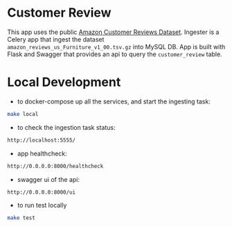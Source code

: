 # Customer Review

This app uses the public [Amazon Customer Reviews Dataset](https://registry.opendata.aws/amazon-reviews/). Ingester is a Celery app that ingest the dataset `amazon_reviews_us_Furniture_v1_00.tsv.gz` into MySQL DB. App is built with Flask and Swagger that provides an api to query the `customer_review` table.

# Local Development
* to docker-compose up all the services, and start the ingesting task:
```bash
make local
```
* to check the ingestion task status:
```bash
http://localhost:5555/
```
* app healthcheck:
```bash
http://0.0.0.0:8000/healthcheck
```
* swagger ui of the api:
```bash
http://0.0.0.0:8000/ui
```
* to run test locally
```bash
make test
```
